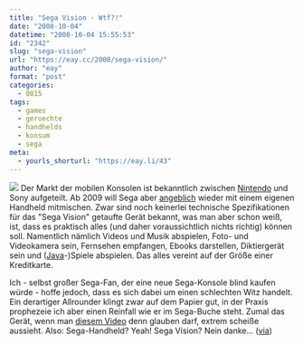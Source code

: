 ```yaml
---
title: "Sega Vision - Wtf?!"
date: "2008-10-04"
datetime: "2008-10-04 15:55:53"
id: "2342"
slug: "sega-vision"
url: "https://eay.cc/2008/sega-vision/"
author: "eay"
format: "post"
categories:
  - 0815
tags:
  - games
  - geruechte
  - handhelds
  - konsum
  - sega
meta:
  - yourls_shorturl: "https://eay.li/43"
---
```


![](/uploads/2008/segavision.jpg) Der Markt der mobilen Konsolen ist bekanntlich zwischen [Nintendo](//eay.cc/tag/nintendo/) und Sony aufgeteilt. Ab 2009 will Sega aber [angeblich](http://www.reghardware.co.uk/2008/10/03/sega_vision/) wieder mit einem eigenen Handheld mitmischen. Zwar sind noch keinerlei technische Spezifikationen für das "Sega Vision" getaufte Gerät bekannt, was man aber schon weiß, ist, dass es praktisch alles (und daher voraussichtlich nichts richtig) können soll. Namentlich nämlich Videos und Musik abspielen, Foto- und Videokamera sein, Fernsehen empfangen, Ebooks darstellen, Diktiergerät sein und ([Java](http://de.wikipedia.org/wiki/Java_(Programmiersprache))\-)Spiele abspielen. Das alles vereint auf der Größe einer Kreditkarte.

Ich - selbst großer Sega-Fan, der eine neue Sega-Konsole blind kaufen würde - hoffe jedoch, dass es sich dabei um einen schlechten Witz handelt. Ein derartiger Allrounder klingt zwar auf dem Papier gut, in der Praxis prophezeie ich aber einen Reinfall wie er im Sega-Buche steht. Zumal das Gerät, wenn man [diesem Video](http://www.youtube.com/watch?v=xoDlDhyhgBI) denn glauben darf, extrem scheiße aussieht. Also: Sega-Handheld? Yeah! Sega Vision? Nein danke... ([via](http://onipepper.de/2008/10/04/sega-vision-sega-sagt-der-psp-den-kampf-an/))
